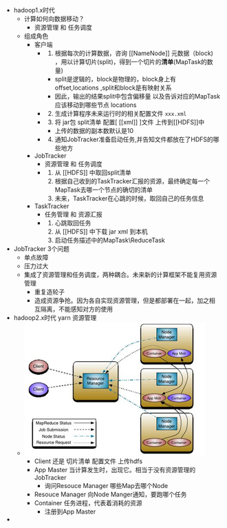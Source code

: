 - hadoop1.x时代
	- 计算如何向数据移动？
		- 资源管理 和 任务调度
	- 组成角色
		- 客户端
			- 1. 根据每次的计算数据，咨询 [[NameNode]] 元数据（block) ，用以计算切片(split)，得到一个切片的**清单**(MapTask的数量)
				- split是逻辑的，block是物理的，block身上有 offset,locations ,split和block是有映射关系
				- 因此，输出的结果split中包含偏移量 以及告诉对应的MapTask应该移动到哪些节点 locations
			- 2. 生成计算程序未来运行时的相关配置文件 `xxx.xml`
			- 3. 将 jar包 split清单 配置[ [[xml]] ]文件 上传到[[HDFS]]中
				- 上传的数据的副本数默认是10
			- 4. 通知JobTracker准备启动任务,并告知文件都放在了HDFS的哪些地方
		- JobTracker
			- 资源管理 和 任务调度
			- 1. 从 [[HDFS]] 中取回split清单
			  2. 根据自己收到的TaskTracker汇报的资源，最终确定每一个MapTask去哪一个节点的确切的清单
			  3. 未来，TaskTracker在心跳的时候，取回自己的任务信息
		- TaskTracker
			- 任务管理 和 资源汇报
			- 1. 心跳取回任务
			  2. 从 [[HDFS]] 中下载 jar xml 到本机
			  3. 启动任务描述中的MapTask\ReduceTask
- JobTracker 3个问题
	- 单点故障
	- 压力过大
	- 集成了资源管理和任务调度，两种耦合。未来新的计算框架不能复用资源管理
		- 重复造轮子
		- 造成资源争抢。因为各自实现资源管理，但是都部署在一起，加之相互隔离，不能感知对方的使用
- hadoop2.x时代 yarn 资源管理
	- ![image.png](../assets/image_1649556837881_0.png)
		- Client 还是 切片清单 配置文件 上传hdfs
		- App Master 当计算发生时，出现它。相当于没有资源管理的JobTracker
			- 询问Resouce Manager 哪些Map去哪个Node
		- Resouce Manager 向Node Manger通知，要跑哪个任务
		- Container 任务进程，代表着消耗的资源
			- 注册到App Master
-